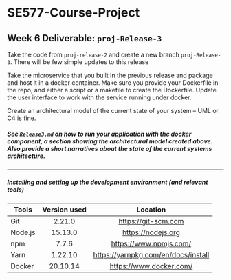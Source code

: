 # SE577-Course-Project

## Week 6 Deliverable: `proj-Release-3`

Take the code from `proj-release-2` and create a new branch `proj-Release-3`.  There will be few simple updates to this release

 Take the microservice that you built in the previous release and package and host it in a docker container.  Make sure you provide your Dockerfile in the repo, and either a script or a makefile to create the Dockerfile.  Update the user interface to work with the service running under docker.

Create an architectural model of the current state of your system – UML or C4 is fine.

##### See `Release3.md` on how to run your application with the docker component, a section showing the architectural model created above.  Also provide a short narratives about the state of the current systems architecture.

---
##### Installing and setting up the development environment (and relevant tools)

| Tools      | Version used | Location  |
| -----------|:------------:| :--------:|
| Git        | 2.21.0       | https://git-scm.com |
| Node.js    | 15.13.0      | https://nodejs.org |
| npm        | 7.7.6        | https://www.npmjs.com/ |
| Yarn       | 1.22.10      | https://yarnpkg.com/en/docs/install |
| Docker     | 20.10.14     | https://www.docker.com/ |
